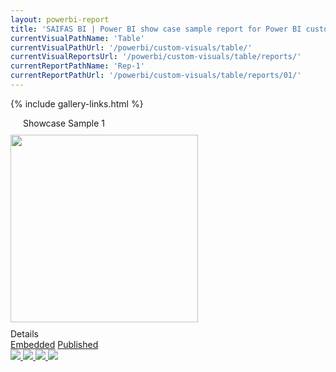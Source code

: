 ```yaml
---
layout: powerbi-report
title: 'SAIFAS BI | Power BI show case sample report for Power BI custom visual - SAIFAS Table'
currentVisualPathName: 'Table'
currentVisualPathUrl: '/powerbi/custom-visuals/table/'
currentVisualReportsUrl: '/powerbi/custom-visuals/table/reports/'
currentReportPathName: 'Rep-1'
currentReportPathUrl: '/powerbi/custom-visuals/table/reports/01/'
---
```

{% include gallery-links.html %}
<div class="home-body__title" style="justify-content: flex-start; padding-left: 20px;">Showcase Sample 1</div>
  <div class='columns-container'>
    <div class='left-column'>
      <img src="/assets/graphics/images/content/saifas-bi-powerbi-custom-visuals/saifas-bi-pbi-cv-table-300px-300px.png" style="width: 300px; height: 300px; margin: 10px 0;">
      <div class='left-column__title'>Details</div>
      <a class='btn disabled' href='./embedded'>Embedded</a>
      <a class='btn' href='./published'>Published</a>
    </div>
    <div class='right-column'>
    <div id="lightgallery">
      <a href="/assets/graphics/images/content/empty/empty-showcase-sample-report/empty-image-500px-400px.jpg">
          <img src="/assets/graphics/images/content/empty/empty-showcase-sample-report/empty-image-500px-400px.jpg" />
      </a>
      <a href="/assets/graphics/images/content/empty/empty-showcase-sample-report/empty-image-500px-400px.jpg">
          <img src="/assets/graphics/images/content/empty/empty-showcase-sample-report/empty-image-500px-400px.jpg" />
      </a>
      <a href="/assets/graphics/images/content/empty/empty-showcase-sample-report/empty-image-500px-400px.jpg">
          <img src="/assets/graphics/images/content/empty/empty-showcase-sample-report/empty-image-500px-400px.jpg" />
      </a>
      <a href="/assets/graphics/images/content/empty/empty-showcase-sample-report/empty-image-500px-400px.jpg">
          <img src="/assets/graphics/images/content/empty/empty-showcase-sample-report/empty-image-500px-400px.jpg" />
      </a>
    </div>
  </div>
</div>
